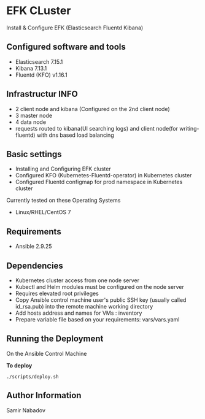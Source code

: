 EFK CLuster
================================


Install & Configure EFK (Elasticsearch Fluentd Kibana)


Configured software and tools
------------
* Elasticsearch 7.15.1
* Kibana 7.13.1
* Fluentd (KFO) v1.16.1


Infrastructur INFO
------------
* 2 client node and kibana (Configured on the 2nd client node)
* 3 master node
* 4 data node
* requests routed to kibana(UI searching logs) and client node(for writing-fluentd) with dns based load balancing


Basic settings
------------
* Installing and Configuring EFK cluster
* Configured KFO (Kubernetes-Fluentd-operator) in Kubernetes cluster
* Configured Fluentd configmap for prod namespace in Kubernetes cluster


Currently tested on these Operating Systems
* Linux/RHEL/CentOS 7


Requirements
------------
* Ansible 2.9.25


Dependencies
------------
* Kubernetes cluster access from one node server
* Kubectl and Helm modules must be configured on the node server
* Requires elevated root privileges
* Copy Ansible control machine user's public SSH key (usually called id_rsa.pub) into the remote machine working directory
* Add hosts address and names for VMs : inventory
* Prepare variable file based on your requirements: vars/vars.yaml


Running the Deployment
----------------------

On the Ansible Control Machine  

__To deploy__

`./scripts/deploy.sh`


Author Information
------------------

Samir Nabadov
